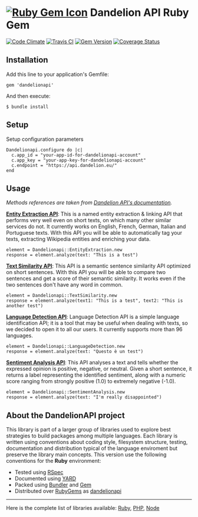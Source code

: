 # [![Ruby Gem Icon](https://raw.githubusercontent.com/zenkay/dandelionapi-ruby/master/rubygem.png)](https://rubygems.org/gems/dandelionapi) Dandelion API Ruby Gem

[![Code Climate](https://codeclimate.com/github/zenkay/dandelionapi-ruby/badges/gpa.svg)](https://codeclimate.com/github/zenkay/dandelionapi-ruby) [![Travis CI](https://travis-ci.org/zenkay/dandelionapi-ruby.svg?branch=master)](https://travis-ci.org/zenkay/dandelionapi-ruby) [![Gem Version](https://badge.fury.io/rb/dandelionapi.svg)](http://badge.fury.io/rb/dandelionapi) [![Coverage Status](https://coveralls.io/repos/zenkay/dandelionapi-ruby/badge.svg)](https://coveralls.io/r/zenkay/dandelionapi-ruby)

## Installation

Add this line to your application's Gemfile:

```
gem 'dandelionapi'
```

And then execute:

```
$ bundle install
```
## Setup

Setup configuration parameters

```
Dandelionapi.configure do |c|
  c.app_id = "your-app-id-for-dandelionapi-account"
  c.app_key = "your-app-key-for-dandelionapi-account"
  c.endpoint = "https://api.dandelion.eu/"
end
```

## Usage

_Methods references are taken from [Dandelion API's documentation](https://dandelion.eu/docs/)._

**[Entity Extraction API](https://dandelion.eu/docs/api/datatxt/nex/v1/)**: This is a named entity extraction & linking API that performs very well even on short texts, on which many other similar services do not. It currently works on English, French, German, Italian and Portuguese texts. With this API you will be able to automatically tag your texts, extracting Wikipedia entities and enriching your data.

```
element = Dandelionapi::EntityExtraction.new
response = element.analyze(text: "This is a test")
```

**[Text Similarity API](https://dandelion.eu/docs/api/datatxt/sim/v1/)**: This API is a semantic sentence similarity API optimized on short sentences. With this API you will be able to compare two sentences and get a score of their semantic similarity. It works even if the two sentences don't have any word in common.

```
element = Dandelionapi::TextSimilarity.new
response = element.analyze(text1: "This is a test", text2: "This is another test")
```

**[Language Detection API](https://dandelion.eu/docs/api/datatxt/li/v1/)**: 
Language Detection API is a simple language identification API; it is a tool that may be useful when dealing with texts, so we decided to open it to all our users. It currently supports more than 96 languages.

```
element = Dandelionapi::LanguageDetection.new
response = element.analyze(text: "Questo è un test")
```

**[Sentiment Analysis API](https://dandelion.eu/docs/api/datatxt/sent/v1/)**: This API analyses a text and tells whether the expressed opinion is positive, negative, or neutral. Given a short sentence, it returns a label representing the identified sentiment, along with a numeric score ranging from strongly positive (1.0) to extremely negative (-1.0).

```
element = Dandelionapi::SentimentAnalysis.new
response = element.analyze(text: "I'm really disappointed")
```

## About the DandelionAPI project

This library is part of a larger group of libraries used to explore best strategies to build packages among multiple languages. Each library is written using conventions about coding style, filesystem structure, testing, documentation and distribution typical of the language enviroment but preserve the library main concepts. This version use the following conventions for the **Ruby** environment:

- Tested using [RSpec](http://rspec.info/)
- Documented using [YARD](http://yardoc.org/)
- Packed using [Bundler](http://bundler.io/) and [Gem](https://rubygems.org/)
- Distributed over [RubyGems](https://rubygems.org/) as [dandelionapi](https://rubygems.org/gems/dandelionapi)

----

Here is the complete list of libraries available: [Ruby](https://github.com/zenkay/dandelionapi-ruby), [PHP](https://github.com/zenkay/dandelionapi-php), [Node](https://github.com/zenkay/dandelionapi-node)
